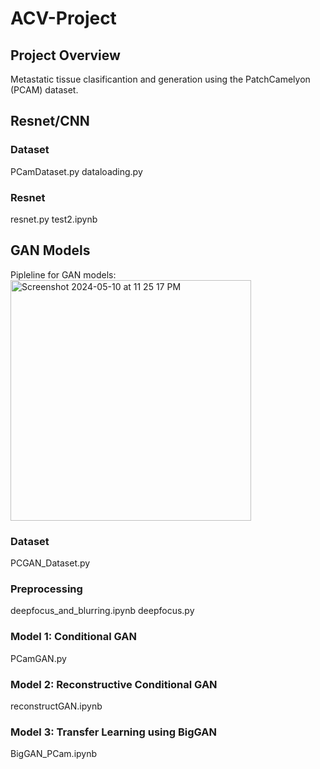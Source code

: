 # ACV-Project

## Project Overview
Metastatic tissue clasificantion and generation using the PatchCamelyon (PCAM) dataset.


## Resnet/CNN

### Dataset
PCamDataset.py
dataloading.py

### Resnet 
resnet.py
test2.ipynb


## GAN Models
Pipleline for GAN models: <br>
<img width="385" alt="Screenshot 2024-05-10 at 11 25 17 PM" src="https://github.com/Tiffz-24/ACV-Project/assets/32231363/aac56685-3f40-4ec4-a006-4d43f9f916d1">

### Dataset
PCGAN_Dataset.py

### Preprocessing
deepfocus_and_blurring.ipynb
deepfocus.py

### Model 1: Conditional GAN
PCamGAN.py

### Model 2: Reconstructive Conditional GAN
reconstructGAN.ipynb

### Model 3: Transfer Learning using BigGAN
BigGAN_PCam.ipynb
